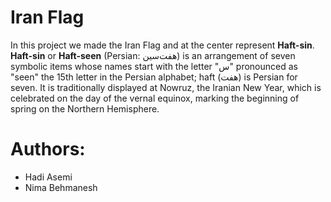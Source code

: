 # Iran Flag

In this project we made the Iran Flag and at the center represent **Haft-sin**. **Haft-sin** or **Haft-seen** (Persian: هفت‌سین‎) is an arrangement of seven symbolic items whose names start with the letter "س"
 pronounced as "seen" the 15th letter in the Persian alphabet; haft (هفت) is
Persian for seven. It is traditionally displayed at Nowruz, the Iranian New Year,
 which is celebrated on the day of the vernal equinox, marking the beginning of spring
on the Northern Hemisphere.


# Authors:

* Hadi Asemi
* Nima Behmanesh
